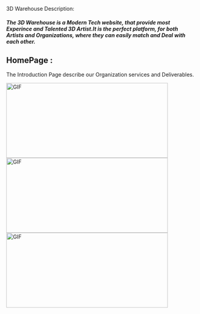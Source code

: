 3D Warehouse Description:

##### The 3D Warehouse is a *Modern Tech* website, that provide most *Experince* and *Talented* 3D Artist.It is the perfect platform, for both Artists and Organizations, where they can easily match and Deal with each other.  

## HomePage :

The Introduction Page describe our Organization services and Deliverables.

<img align = "left" alt="GIF" src="img/Capture.JPG" width="430" height="200"/>
<img align = "left" alt="GIF" src="img/Capture2.JPG" width="430" height="200"/>
<img align = "left" alt="GIF" src="img/Capture3.JPG" width="430" height="200"/>